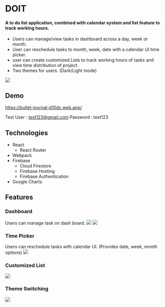 # DOIT
#### A to do list application, combined with calendar system and list feature to track working hours.
- Users can manage/view tasks in dashboard across a day, week or month.
- User can reschedule tasks to month, week, date with a calendar UI time picker.
- user can create customized Lists to track working hours of tasks and view time distribution of project.
- Two themes for users. (Dark/Light mode)

![](https://i.imgur.com/p0zRHWF.png)
## Demo
https://bullet-journal-d10dc.web.app/

Test User : test123@gmail.com
Password : test123


## Technologies
* React
  * React Router
* Webpack
* Firebase
  * Cloud Firestore
  * Firebase Hosting
  * Firebase Authentication
* Google Charts

## Features
### Dashboard
Users can manage task on dash board. 
![](https://i.imgur.com/2BtQV5M.png)
![](https://i.imgur.com/yE0mexk.png)
### Time Picker
Users can reschedule tasks with calendar UI.
(Provides date, week, month options)
![](https://i.imgur.com/5zZA3rN.png)
### Customized List
![](https://i.imgur.com/3YJ22T4.png)


### Theme Switching
![](https://i.imgur.com/XQGsOH8.png)


